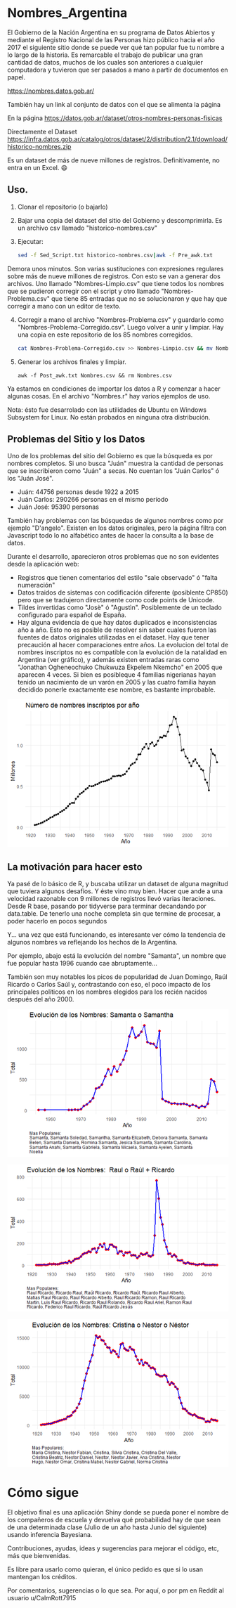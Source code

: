 # Nombres_Argentina

El Gobierno de la Nación Argentina en su programa de Datos Abiertos y mediante el Registro Nacional de las Personas hizo público hacia el año 2017 el siguiente sitio donde se puede ver qué tan popular fue tu nombre a lo largo de la historia. Es remarcable el trabajo de publicar una gran cantidad de datos, muchos de los cuales son anteriores a cualquier computadora y tuvieron que ser pasados a mano a partir de documentos en papel.

https://nombres.datos.gob.ar/

También hay un link al conjunto de datos con el que se alimenta la página

En la página
https://datos.gob.ar/dataset/otros-nombres-personas-fisicas

Directamente el Dataset
https://infra.datos.gob.ar/catalog/otros/dataset/2/distribution/2.1/download/historico-nombres.zip

Es un dataset de más de nueve millones de registros. Definitivamente, no entra en un Excel. :smile:


## Uso.

1) Clonar el repositorio (o bajarlo)
2) Bajar una copia del dataset del sitio del Gobierno y descomprimirla. Es un archivo csv llamado "historico-nombres.csv"
3) Ejecutar:

    ```` bash
    sed -f Sed_Script.txt historico-nombres.csv|awk -f Pre_awk.txt
    ````

Demora unos minutos. Son varias sustituciones con expresiones regulares sobre más de nueve millones de registros. Con esto se van a generar dos archivos. Uno llamado "Nombres-Limpio.csv" que tiene todos los nombres que se pudieron corregir con el script y otro llamado "Nombres-Problema.csv" que tiene 85 entradas que no se solucionaron y que hay que corregir a mano con un editor de texto.

4) Corregir a mano el archivo "Nombres-Problema.csv" y guardarlo como "Nombres-Problema-Corregido.csv". Luego volver a unir y limpiar. Hay una copia en este repositorio de los 85 nombres corregidos.

    ```` bash
    cat Nombres-Problema-Corregido.csv >> Nombres-Limpio.csv && mv Nombres-Limpio.csv Nombres.csv && rm Nombres-Problema.csv
    ````


5) Generar los archivos finales y limpiar.

    ````
    awk -f Post_awk.txt Nombres.csv && rm Nombres.csv
    ````

Ya estamos en condiciones de importar los datos a R y comenzar a hacer algunas cosas. En el archivo "Nombres.r" hay varios ejemplos de uso.


Nota: ésto fue desarrolado con las utilidades de Ubuntu en Windows Subsystem for Linux. No están probados en ninguna otra distribución.


## Problemas del Sitio y los Datos

Uno de los problemas del sitio del Gobierno es que la búsqueda es por nombres completos.  Si uno busca "Juán" muestra la cantidad de personas que se inscribieron como "Juán" a secas. No cuentan los "Juán Carlos" ó los "Juán José".

- Juán: 44756 personas desde 1922 a 2015
- Juán Carlos: 290266 personas en el mismo período
- Juán José: 95390 personas

También hay problemas con las búsquedas de algunos nombres como por ejemplo "D'angelo". Existen en los datos originales, pero la página filtra con Javascript todo lo no alfabético antes de hacer la consulta a la base de datos.

Durante el desarrollo, aparecieron otros problemas que no son evidentes desde la aplicación web:

- Registros que tienen comentarios del estilo "sale observado" ó "falta numeración"
- Datos traidos de sistemas con codificación diferente (posiblente CP850) pero que se tradujeron directamente como code points de Unicode.
- Tildes invertidas como "Josè" ó "Agustìn". Posiblemente de un teclado configurado para español de España.
- Hay alguna evidencia de que hay datos duplicados e inconsistencias año a año. Esto no es posible de resolver sin saber cuales fueron las fuentes de datos originales utilizadas en el dataset. Hay que tener precaución al hacer comparaciones entre años. La evolucion del total de nombres inscriptos no es compatible con la evolución de la natalidad en Argentina (ver gráfico), y además existen entradas raras como  "Jonathan Ogheneochuko Chukwuza Ekpelem Nkemcho" en 2005 que aparecen 4 veces. Si bien es posibleque 4 familias nigerianas hayan tenido un nacimiento de un varón en 2005 y las cuatro familia hayan decidido ponerle exactamente ese nombre, es bastante improbable.


![NumeroInscriptos.png](./Imagenes/NumeroInscriptos.png)



## La motivación para hacer esto

Ya pasé de lo básico de R, y buscaba utilizar un dataset de alguna magnitud que tuviera algunos desafíos. Y éste vino muy bien. Hacer que ande a una velocidad razonable con 9 millones de registros llevó varias iteraciones. Desde R base, pasando por tidyverse para terminar decandando por data.table. De tenerlo una noche completa sin que termine de procesar, a poder hacerlo en pocos segundos


Y... una vez que está funcionando, es interesante ver cómo la tendencia de algunos nombres va reflejando los hechos de la Argentina.

Por ejemplo, abajo está la evolución del nombre "Samanta", un nombre que fue popular hasta 1996 cuando cae abruptamente...

También son muy notables los picos de popularidad de Juan Domingo, Raúl Ricardo o Carlos Saúl y, contrastando con eso, el poco impacto de los principales políticos en los nombres elegidos para los recién nacidos después del año 2000.

![Samanta.png](./Imagenes/Samanta.png)

![RaulRicardo.png](./Imagenes/RaulRicardo.png)

![CristinaNestor.png](./Imagenes/CristinaNestor.png)


# Cómo sigue

El objetivo final es  una aplicación Shiny donde se pueda poner el nombre de los compañeros de escuela y devuelva qué probabilidad hay de que sean de una determinada clase (Julio de un año hasta Junio del siguiente) usando inferencia Bayesiana.

Contribuciones, ayudas, ideas y sugerencias para mejorar el código, etc, más que bienvenidas.

Es libre para usarlo como quieran, el único pedido es que si lo usan mantengan los créditos.

Por comentarios, sugerencias o lo que sea. Por aquí, o por pm en Reddit al usuario u/CalmRott7915
